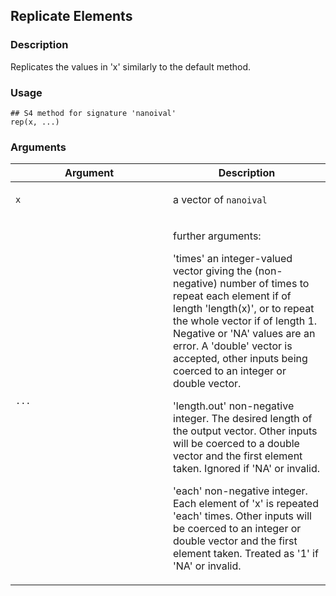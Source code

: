 ## Replicate Elements

### Description

Replicates the values in 'x' similarly to the default method.

### Usage

    ## S4 method for signature 'nanoival'
    rep(x, ...)

### Arguments

<table data-summary="R argblock">
<colgroup>
<col style="width: 50%" />
<col style="width: 50%" />
</colgroup>
<thead>
<tr class="header">
<th>Argument</th>
<th>Description</th>
</tr>
</thead>
<tbody>
<tr class="odd">
<td><code>x</code></td>
<td><p>a vector of <code>nanoival</code></p></td>
</tr>
<tr class="even">
<td><code>...</code></td>
<td><p>further arguments:</p>
<p>'times' an integer-valued vector giving the (non-negative) number of times to repeat each element if of length 'length(x)', or to repeat the whole vector if of length 1. Negative or 'NA' values are an error. A 'double' vector is accepted, other inputs being coerced to an integer or double vector.</p>
<p>'length.out' non-negative integer. The desired length of the output vector. Other inputs will be coerced to a double vector and the first element taken. Ignored if 'NA' or invalid.</p>
<p>'each' non-negative integer. Each element of 'x' is repeated 'each' times. Other inputs will be coerced to an integer or double vector and the first element taken. Treated as '1' if 'NA' or invalid.</p></td>
</tr>
</tbody>
</table>
